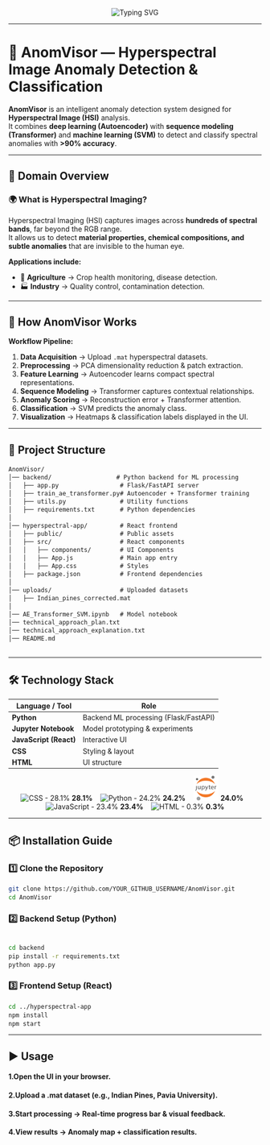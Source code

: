 <!-- Project Title Animation -->
<p align="center">
  <img src="https://readme-typing-svg.demolab.com?font=Fira+Code&weight=900&size=32&pause=1000&color=2E8B57&center=true&vCenter=true&width=1000&lines=AnomVisor;Hyperspectral+Image+Anomaly+Detection;Autoencoder+%2B+Transformer+%2B+SVM" alt="Typing SVG" />
</p>

---

# 🌌 AnomVisor — Hyperspectral Image Anomaly Detection & Classification

**AnomVisor** is an intelligent anomaly detection system designed for **Hyperspectral Image (HSI)** analysis.  
It combines **deep learning (Autoencoder)** with **sequence modeling (Transformer)** and **machine learning (SVM)** to detect and classify spectral anomalies with **>90% accuracy**.

---

## 📖 Domain Overview

### 🌍 What is Hyperspectral Imaging?
Hyperspectral Imaging (HSI) captures images across **hundreds of spectral bands**, far beyond the RGB range.  
It allows us to detect **material properties, chemical compositions, and subtle anomalies** that are invisible to the human eye.

**Applications include:**
- 🚜 **Agriculture** → Crop health monitoring, disease detection.
- 🏭 **Industry** → Quality control, contamination detection.

---

## 🧠 How AnomVisor Works

**Workflow Pipeline:**
1. **Data Acquisition** → Upload `.mat` hyperspectral datasets.
2. **Preprocessing** → PCA dimensionality reduction & patch extraction.
3. **Feature Learning** → Autoencoder learns compact spectral representations.
4. **Sequence Modeling** → Transformer captures contextual relationships.
5. **Anomaly Scoring** → Reconstruction error + Transformer attention.
6. **Classification** → SVM predicts the anomaly class.
7. **Visualization** → Heatmaps & classification labels displayed in the UI.

---

## 📂 Project Structure
```plaintext
AnomVisor/
│── backend/                  # Python backend for ML processing
│   ├── app.py                 # Flask/FastAPI server
│   ├── train_ae_transformer.py# Autoencoder + Transformer training
│   ├── utils.py               # Utility functions
│   ├── requirements.txt       # Python dependencies
│
│── hyperspectral-app/         # React frontend
│   ├── public/                # Public assets
│   ├── src/                   # React components
│   │   ├── components/        # UI Components
│   │   ├── App.js             # Main app entry
│   │   ├── App.css            # Styles
│   ├── package.json           # Frontend dependencies
│
│── uploads/                   # Uploaded datasets
│   ├── Indian_pines_corrected.mat
│
│── AE_Transformer_SVM.ipynb   # Model notebook
│── technical_approach_plan.txt
│── technical_approach_explanation.txt
│── README.md


```
---

 ## 🛠️ Technology Stack

| Language / Tool        | Role |
|------------------------|------|
| **Python**             | Backend ML processing (Flask/FastAPI) |
| **Jupyter Notebook**   | Model prototyping & experiments |
| **JavaScript (React)** | Interactive UI |
| **CSS**                | Styling & layout |
| **HTML**               | UI structure |

<p align="center">
  <img src="https://skillicons.dev/icons?i=css" title="CSS - 28.1%" height="50"/>
  <b>28.1%</b>
  &nbsp;&nbsp;
  <img src="https://skillicons.dev/icons?i=python" title="Python - 24.2%" height="50"/>
  <b>24.2%</b>
  &nbsp;&nbsp;
  <img src="https://raw.githubusercontent.com/github/explore/main/topics/jupyter-notebook/jupyter-notebook.png" title="Jupyter Notebook - 24.0%" height="50"/>
  <b>24.0%</b>
  &nbsp;&nbsp;
  <img src="https://skillicons.dev/icons?i=javascript" title="JavaScript - 23.4%" height="50"/>
  <b>23.4%</b>
  &nbsp;&nbsp;
  <img src="https://skillicons.dev/icons?i=html" title="HTML - 0.3%" height="50"/>
  <b>0.3%</b>
</p>

---

## 📦 Installation Guide

### 1️⃣ Clone the Repository
```bash
git clone https://github.com/YOUR_GITHUB_USERNAME/AnomVisor.git
cd AnomVisor
```

### 2️⃣ Backend Setup (Python)
```bash

cd backend
pip install -r requirements.txt
python app.py
```
### 3️⃣ Frontend Setup (React)
```bash
cd ../hyperspectral-app
npm install
npm start
```
---
## ▶️ Usage
#### 1.Open the UI in your browser.
#### 2.Upload a .mat dataset (e.g., Indian Pines, Pavia University).
#### 3.Start processing → Real-time progress bar & visual feedback.
#### 4.View results → Anomaly map + classification results.
